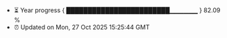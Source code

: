 - ⏳ Year progress { ████████████████████████▁▁▁▁▁▁ } 82.09 %
- ⏰ Updated on Mon, 27 Oct 2025 15:25:44 GMT

